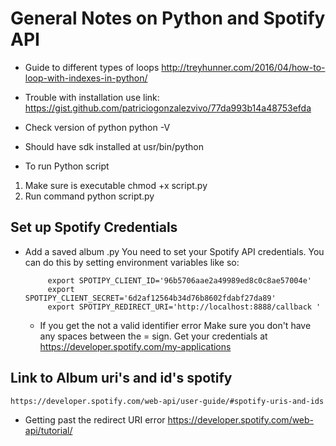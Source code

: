 # General Notes on Python and Spotify API
 * Guide to different types of loops 
 	http://treyhunner.com/2016/04/how-to-loop-with-indexes-in-python/
	
 * Trouble with installation use link: 
 	https://gist.github.com/patriciogonzalezvivo/77da993b14a48753efda
 * Check version of python 
 	python -V
 * Should have sdk installed at 
 	usr/bin/python 
	
 * To run Python script 
  1. Make sure is executable 
  	chmod +x script.py 
  2. Run command 
  	python script.py
	
## Set up Spotify Credentials
 * Add a saved album .py 
 	 You need to set your Spotify API credentials. You can do this by
            setting environment variables like so:

            export SPOTIPY_CLIENT_ID='96b5706aae2a49989ed8c0c8ae57004e'
            export SPOTIPY_CLIENT_SECRET='6d2af12564b34d76b8602fdabf27da89'
            export SPOTIPY_REDIRECT_URI='http://localhost:8888/callback '

    * If you get the not a valid identifier error 
    	Make sure you don't have any spaces between the = sign. 
            Get your credentials at     
                https://developer.spotify.com/my-applications

## Link to Album uri's and id's spotify
	https://developer.spotify.com/web-api/user-guide/#spotify-uris-and-ids
	
 * Getting past the redirect URI error 
 	https://developer.spotify.com/web-api/tutorial/